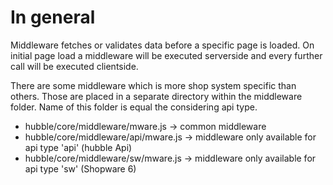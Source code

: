 # In general

Middleware fetches or validates data before a specific page is loaded. On initial page load a middleware will be executed
serverside and every further call will be executed clientside. 

There are some middleware which is more shop system specific than others. Those are placed in a separate
directory within the middleware folder. Name of this folder is equal the considering api type. 

* hubble/core/middleware/mware.js -> common middleware 
* hubble/core/middleware/api/mware.js -> middleware only available for api type 'api' (hubble Api)
* hubble/core/middleware/sw/mware.js -> middleware only available for api type 'sw' (Shopware 6)

